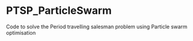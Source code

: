 # PTSP_ParticleSwarm
Code to solve the Period travelling salesman problem using Particle swarm optimisation
